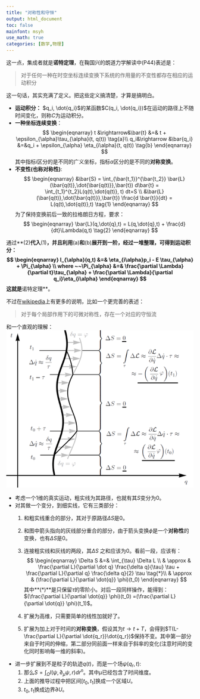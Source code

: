 ```yaml
---
title: "对称性和守恒"
output: html_document
toc: false
mainfont: msyh
use_math: true
categories: [数学,物理]
---
```

<meta http-equiv='Content-Type' content='text/html; charset=utf-8' />

这一点，集成者就是**诺特定理**，在鞠国兴的朗道力学解读中(P44)表述是：
> 对于任何一种在时空坐标连续变换下系统的作用量的不变性都存在相应的运动积分

这一句话，其实充满了定义。把这些定义搞清楚，才算是搞明白。

* **运动积分：** $q_i, \dot{q_i}$的某函数$C(q_i, \dot{q_i})$在运动的路径上不随时间变化，则称$C$为运动积分。
*  **一种坐标连续变换**：
	$$
	\begin{eqnarray}
	t &\rightarrow&\bar{t} &=& t + \epsilon_{\alpha}\tau_{\alpha}(t, q(t)) \tag{a}\\
	q_i&\rightarrow &\bar{q_i} &=&q_i + \epsilon_{\alpha} \eta_{i\alpha}(t, q(t))  \tag{b}
	\end{eqnarray}
	$$
	其中指标$i$区分的是不同的广义坐标，指标$\alpha$区分的是不同的**对称变换**。
*  **不变性(也称对称性)**:
	$$
	\begin{eqnarray}
	&\bar{S} = \int_{\bar{t_1}}^{\bar{t_2}} \bar{L}(\bar{q(t)},\dot{\bar{q(t)}},\bar{t}) d\bar{t} = \int_{t_1}^{t_2}L(q(t),\dot{q(t)}, t) dt=S \\
	&\bar{L}(\bar{q(t)},\dot{\bar{q(t)}},\bar{t}) \frac{d \bar{t}}{dt} = L(q(t),\dot{q(t)},t) \tag{1}
	\end{eqnarray}
	$$
	为了保持变换前后一致的拉格朗日方程，要求：
	$$
	\begin{eqnarray}
	\bar{L}(q,\dot{q},t) = L(q,\dot{q},t) + \frac{d}{dt}\Lambda(q,t) \tag{2}
	\end{eqnarray}
	$$
	
通过**(2)**代入**(1)**，并且利用**(a)**和**(b)**展开到一阶，经过一堆整理，可得到运动积分：
$$
\begin{eqnarray}
I_{\alpha}(q,t) &=& \eta_{i\alpha}p_i - E \tau_{\alpha} + \Pi_{\alpha} \\
where ~~\Pi_{\alpha} &=& \frac{\partial \Lambda}{\partial t}\tau_{\alpha} + \frac{\partial \Lambda}{\partial q_i}\eta_{i\alpha}
\end{eqnarray}
$$
这就是**诺特定理**。

不过在[wikipedia](https://en.wikipedia.org/wiki/Noether%27s_theorem)上有更多的说明，比如一个更完善的表述：
> 对于每个局部作用下的可微对称性，存在一个对应的守恒流

和一个直观的理解：
![wiki上的说明](./img/wiki_nuote.png)
* 考虑一个1维的真实运动，粗实线为其路径，也就有其$S$变分为0。
* 对其做一个变分，到细实线，它有三类部分：
	1. 和粗实线重合的部分，其对于原路径$\Delta S$是0。
	2. 和图中箭头指向的灰线部分重合的部分，由于箭头变换$\phi$是一个**对称性**的变换，也有$\Delta S$是0。
	3. 连接粗实线和灰线的两段，其$\Delta S$ 之和应该为0。看前一段，应该有：
		$$
		\begin{eqnarray}
		\Delta S &=& \int_{\tau} \Delta L \\
		& \approx & \frac{\partial L}{\partial \dot q} \frac{\delta q}{\tau} \tau + \frac{\partial L}{\partial q} \frac{\delta q}{2} \tau \tag{*}\\
		& \approx & (\frac{\partial L}{\partial \dot{q}} \phi)(t_0)
		\end{eqnarray}
		$$
		其中**(*)**是只保留$\tau$的零阶小。对后一段同样操作，能得到：$(\frac{\partial L}{\partial \dot{q}} \phi)(t_0) =(\frac{\partial L}{\partial \dot{q}} \phi)(t_1)$。
	
	4. 扩展为高维，只需要简单的线性加就好了。
	5. 扩展为加上对于时间的**对称变换**，假设其为$t \rightarrow t+T$，会得到$T(L- \frac{\partial L}{\partial \dot{q_r}}\dot{q_r})$保持不变。其中第一部分来自于时间的伸缩，第二部分同前面一样来自于斜率的变化(注意时间的变化同时影响每一维的斜率)。
* 进一步扩展到不是粒子的轨迹$q(t)$，而是一个场$\psi(q_r, t)$:
	1. 那么$S= \int_{\Omega} l(\psi, \partial_{\mu}\psi, r) dr^n$。其中$\mu$已经包含了时间维度。   
	2. 上面的推导过程中把区间$[t_0, t_1]$换成一个区域$U$。
	3. $t_0,t_1$换成边界$\partial U$。
